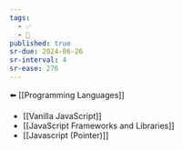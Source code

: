 ```yaml
---
tags:
  - ✅
  - 🧭
published: true
sr-due: 2024-06-26
sr-interval: 4
sr-ease: 276
---
```

⬅️ [[Programming Languages]]

- [[Vanilla JavaScript]]
- [[JavaScript Frameworks and Libraries]]
- [[Javascript (Pointer)]]






